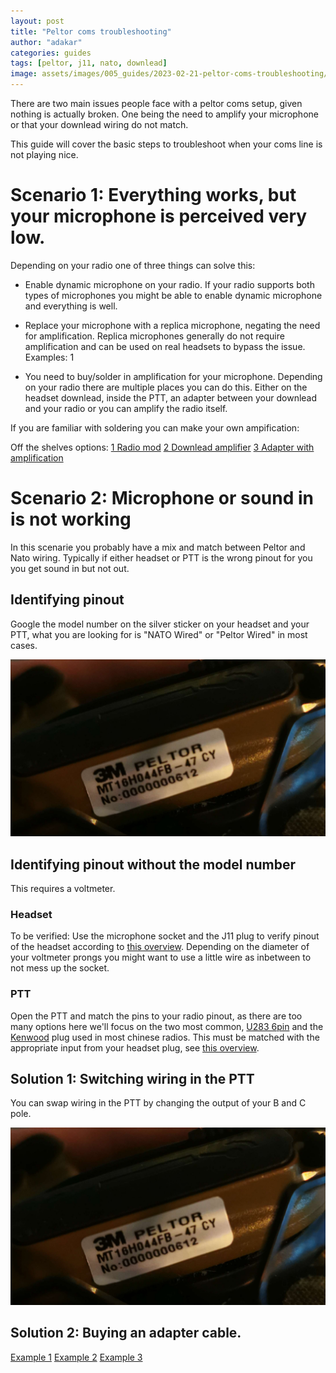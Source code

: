 ```yaml
---
layout: post
title: "Peltor coms troubleshooting"
author: "adakar"
categories: guides
tags: [peltor, j11, nato, downlead]
image: assets/images/005_guides/2023-02-21-peltor-coms-troubleshooting/heading.png
---
```


There are two main issues people face with a peltor coms setup, given nothing is actually broken. One being the need to amplify your microphone or that your downlead wiring do not match.

This guide will cover the basic steps to troubleshoot when your coms line is not playing nice.


# Scenario 1: Everything works, but your microphone is perceived very low.

Depending on your radio one of three things can solve this:

* Enable dynamic microphone on your radio.
If your radio supports both types of microphones you might be able to enable dynamic microphone and everything is well.

* Replace your microphone with a replica microphone, negating the need for amplification.
Replica microphones generally do not require amplification and can be used on real headsets to bypass the issue.
Examples: 1

* You need to buy/solder in amplification for your microphone.
Depending on your radio there are multiple places you can do this. Either on the headset downlead, inside the PTT, an adapter between your downlead and your radio or you can amplify the radio itself.

If you are familiar with soldering you can make your own ampification:


Off the shelves options:
[1 Radio mod](http://www.px-airsoft.com/showroom/model/T0002/templateProductDetails.do?webId=1213907847691&editCurrentLanguage=1213907847692&module=SearchProduct&keyWords=amp&currentPage=1&ParentId=1324666353492015337&productId=1387478681544002075)
[2 Downlead amplifier](http://www.px-airsoft.com/showroom/model/T0002/templateProductDetails.do?webId=1213907847691&editCurrentLanguage=1213907847692&module=SearchProduct&keyWords=amp&currentPage=1&ParentId=1324666353492015337&productId=1429033561572000266)
[3 Adapter with amplification](http://www.px-airsoft.com/showroom/model/T0002/templateProductDetails.do?webId=1213907847691&editCurrentLanguage=1213907847692&module=SearchProduct&keyWords=Amplify+&currentPage=1&ParentId=1324666353492015337&productId=1429033811734000292)




# Scenario 2: Microphone or sound in is not working
In this scenarie you probably have a mix and match between Peltor and Nato wiring. Typically if either headset or PTT is the wrong pinout for you you get sound in but not out. 


## Identifying pinout
Google the model number on the silver sticker on your headset and your PTT, what you are looking for is "NATO Wired" or "Peltor Wired" in most cases.

<div class="image-thumbnail">
	<a href="/assets/images/005_guides/2023-02-21-peltor-coms-troubleshooting/headset.jpg">
		<img src="/assets/images/005_guides/2023-02-21-peltor-coms-troubleshooting/headset.jpg" width="640"/>
		<div class="image-thumbnail-centered"><i class="fa-solid fa-magnifying-glass"></i></div>
	</a>
</div>


## Identifying pinout without the model number

This requires a voltmeter.

### Headset
To be verified:
Use the microphone socket and the J11 plug to verify pinout of the headset according to [this overview](https://airsoftnorge.com/Peltor-J11-4pin/).
Depending on the diameter of your voltmeter prongs you might want to use a little wire as inbetween to not mess up the socket.

### PTT
Open the PTT and match the pins to your radio pinout, as there are too many options here we'll focus on the two most common, [U283 6pin](https://airsoftnorge.com/6pinout/) and the [Kenwood](https://airsoftnorge.com/kenwood-pinout/) plug used in most chinese radios.
This must be matched with the appropriate input from your headset plug, see [this overview](https://airsoftnorge.com/Peltor-J11-4pin/).


## Solution 1: Switching wiring in the PTT
You can swap wiring in the PTT by changing the output of your B and C pole. 
<div class="image-thumbnail">
	<a href="/assets/images/005_guides/2023-02-21-peltor-coms-troubleshooting/ptt.jpg">
		<img src="/assets/images/005_guides/2023-02-21-peltor-coms-troubleshooting/ptt.jpg" width="640"/>
		<div class="image-thumbnail-centered"><i class="fa-solid fa-magnifying-glass"></i></div>
	</a>
</div>

## Solution 2: Buying an adapter cable.
[Example 1](https://shop.reconbrothers.com/product/3m-peltor-nato-adapter-custom/)
[Example 2](https://fivefourcommunications.com/product/peltor-wired-to-nato-wiring-adapter/)
[Example 3](https://sambandsradio.no/alfagear/an-1030/adapter-nexus-peltor-nato-20cm)